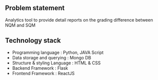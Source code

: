 ## Problem statement

Analytics tool to provide detail reports on the grading difference between NQM and SQM

## Technology stack

-   Programming language : Python, JAVA Script
-   Data storage and querying : Mongo DB
-   Structure & styling Language : HTML & CSS
-   Backend Framework : Flask
-   Frontend Framework : ReactJS
